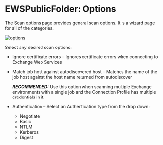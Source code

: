 # EWSPublicFolder: Options

The Scan options page provides general scan options. It is a wizard page for all of the categories.

![options](/img/product_docs/accessanalyzer/12.0/admin/datacollector/ewspublicfolder/options.webp)

Select any desired scan options:

- Ignore certificate errors – Ignores certificate errors when connecting to Exchange Web Services
- Match job host against autodiscovered host – Matches the name of the job host against the host
  name returned from autodiscover

    **_RECOMMENDED:_** Use this option when scanning multiple Exchange environments with a single
    job and the Connection Profile has multiple credentials in it.

- Authentication – Select an Authentication type from the drop down:

    - Negotiate
    - Basic
    - NTLM
    - Kerberos
    - Digest
